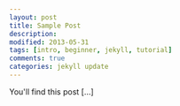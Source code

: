 ```yaml
---
layout: post
title: Sample Post
description: 
modified: 2013-05-31
tags: [intro, beginner, jekyll, tutorial]
comments: true
categories: jekyll update
---
```


You'll find this post [...]
